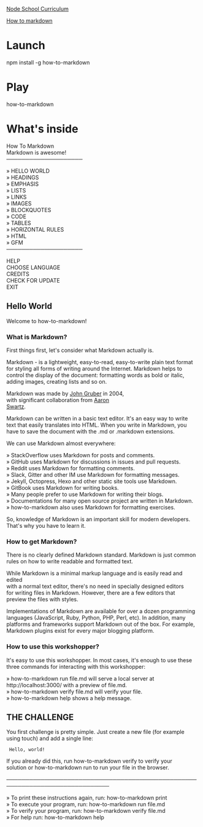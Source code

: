 [Node School Curriculum](https://nodeschool.io/)

[How to markdown](https://github.com/workshopper/how-to-markdown)

# Launch

npm install -g how-to-markdown

# Play

how-to-markdown

# What's inside

 How To Markdown                                                            
   Markdown is awesome!                                                       
   ────────────────────
  
   » HELLO WORLD                                                              
   » HEADINGS                                                                 
   » EMPHASIS                                                                 
   » LISTS                                                                    
   » LINKS                                                                    
   » IMAGES                                                                   
   » BLOCKQUOTES                                                              
   » CODE                                                                     
   » TABLES                                                                   
   » HORIZONTAL RULES                                                         
   » HTML                                                                     
   » GFM                                                                      
   ────────────────────
  
   HELP                                                                       
   CHOOSE LANGUAGE                                                            
   CREDITS                                                                    
   CHECK FOR UPDATE                                                           
   EXIT      
   
## Hello World
 Welcome to how-to-markdown!  
   
 ### What is Markdown?  
   
  First things first, let's consider what Markdown actually is.  
   
  Markdown - is a lightweight, easy-to-read, easy-to-write plain text format  
  for styling all forms of writing around the Internet. Markdown helps to  
  control the display of the document: formatting words as bold or italic,  
  adding images, creating lists and so on.  
   
  Markdown was made by [John Gruber](http://daringfireball.net/) in 2004,  
  with significant collaboration from [Aaron  
  Swartz](http://www.aaronsw.com/).  
   
  Markdown can be written in a basic text editor. It's an easy way to write  
  text that easily translates into HTML. When you write in Markdown, you  
  have to save the document with the .md or .markdown extensions.  
   
  We can use Markdown almost everywhere:  
   
   » StackOverflow uses Markdown for posts and comments.                         
   » GitHub uses Markdown for discussions in issues and pull requests.           
   » Reddit uses Markdown for formatting comments.                               
   » Slack, Gitter and other IM use Markdown for formatting messages.            
   » Jekyll, Octopress, Hexo and other static site tools use Markdown.           
   » GitBook uses Markdown for writing books.                                    
   » Many people prefer to use Markdown for writing their blogs.                 
   » Documentations for many open source project are written in Markdown.        
   » how-to-markdown also uses Markdown for formatting exercises.                
   
  So, knowledge of Markdown is an important skill for modern developers.  
  That's why you have to learn it.  
   
 ### How to get Markdown?  
   
  There is no clearly defined Markdown standard. Markdown is just common  
  rules on how to write readable and formatted text.  
   
  While Markdown is a minimal markup language and is easily read and edited  
  with a normal text editor, there's no need in specially designed editors  
  for writing files in Markdown. However, there are a few editors that  
  preview the files with styles.  
   
  Implementations of Markdown are available for over a dozen programming  
  languages (JavaScript, Ruby, Python, PHP, Perl, etc). In addition, many  
  platforms and frameworks support Markdown out of the box. For example,  
  Markdown plugins exist for every major blogging platform.  
   
 ### How to use this workshopper?  
   
  It's easy to use this workshopper. In most cases, it's enough to use these  
  three commands for interacting with this workshopper:  
   
   » how-to-markdown run file.md will serve a local server at                                                                            
     http://localhost:3000/ with a preview of file.md.                           
   » how-to-markdown verify file.md will verify your file.                       
   » how-to-markdown help shows a help message.                                  
   
 ## THE CHALLENGE  
   
  You first challenge is pretty simple. Just create a new file (for example  
  using touch) and add a single line:  
   
     Hello, world!  
   
  If you already did this, run how-to-markdown verify to verify your  
  solution or how-to-markdown run to run your file in the browser.  
   
 ─────────────────────────────────────────────────────────────────────────────  
   
   » To print these instructions again, run: how-to-markdown print               
   » To execute your program, run: how-to-markdown run file.md                   
   » To verify your program, run: how-to-markdown verify file.md                 
   » For help run: how-to-markdown help                                          
   
